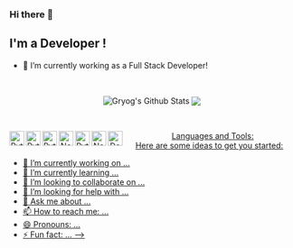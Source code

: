 ### Hi there :wave:

## I'm a Developer !
- :telescope: I’m currently working as a Full Stack Developer!

<br />

<p align = "center">
  <img align="center" src="https://readme-stats-github.vercel.app/api?username=Gryog&show_icons=true&include_all_commits=true&count_private=true&theme=radical" alt="Gryog's Github Stats" />
  <img align="center" src="https://readme-stats-github.vercel.app/api/top-langs/?username=Gryog&theme=radical&count_private=true" />
</p>
<br />

<p align="center"=>
    <a href="https://github.com/Gryog<img src="https://img.shields.io/github/followers/Gryog.svg?label=GitHub&style=social" alt="GitHub"></a>&nbsp;&nbsp;
    <a href="https://www.linkedin.com/in/guilherme-de-lima-sousa-b891a6172/<img src="https://img.shields.io/badge/LinkedIn--_.svg?style=social&logo=linkedin" alt="LinkedIn</a>

<br />
</p>
<br />

### Languages and Tools:

<img align="left" alt="Python" width="26px" src="https://cdn.jsdelivr.net/npm/simple-icons@3.4.0/icons/c.svg" />
<img align="left" alt="Python" width="26px" src="https://cdn.jsdelivr.net/npm/simple-icons@3.4.0/icons/python.svg" />
<img align="left" alt="Python" width="26px" src="https://cdn.jsdelivr.net/npm/simple-icons@3.4.0/icons/javascript.svg" />
<img align="left" alt="Node.js" width="26px" src="https://cdn.jsdelivr.net/npm/simple-icons@3.4.0/icons/node-dot-js.svg" />
<img align="left" alt="Python" width="26px" src="https://cdn.jsdelivr.net/npm/simple-icons@3.4.0/icons/vue-dot-js.svg" />
<img align="left" alt="Node.js" width="26px" src="https://cdn.jsdelivr.net/npm/simple-icons@3.4.0/icons/postgresql.svg" />
<img align="left" alt="Docker" width="26px" src="https://cdn.jsdelivr.net/npm/simple-icons@3.4.0/icons/docker.svg" />

<br />
Here are some ideas to get you started:

- 🔭 I’m currently working on ...
- 🌱 I’m currently learning ...
- 👯 I’m looking to collaborate on ...
- 🤔 I’m looking for help with ...
- 💬 Ask me about ...
- 📫 How to reach me: ...
- 😄 Pronouns: ...
- ⚡ Fun fact: ...
-->
